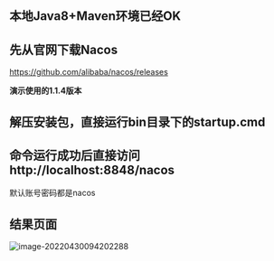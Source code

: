 ## 本地Java8+Maven环境已经OK



## 先从官网下载Nacos

https://github.com/alibaba/nacos/releases



**演示使用的1.1.4版本**



## 解压安装包，直接运行bin目录下的startup.cmd





## 命令运行成功后直接访问http://localhost:8848/nacos



默认账号密码都是nacos



## 结果页面

![image-20220430094202288](file://C:\Users\Z\Desktop\doc\SpringCloudAlibaba\doc\Windows安装并运行Nacos.assets\image-20220430094202288.png?lastModify=1652937595)

